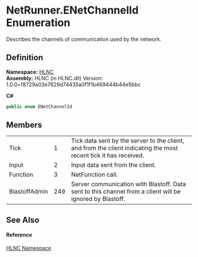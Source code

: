 # NetRunner.ENetChannelId Enumeration


Describes the channels of communication used by the network.



## Definition
**Namespace:** <a href="N_HLNC">HLNC</a>  
**Assembly:** HLNC (in HLNC.dll) Version: 1.0.0+f8729a03e7629d74435a0f1f1b469444b44e5bbc

**C#**
``` C#
public enum ENetChannelId
```



## Members
<table>
<tr>
<td>Tick</td>
<td>1</td>
<td>Tick data sent by the server to the client, and from the client indicating the most recent tick it has received.</td></tr>
<tr>
<td>Input</td>
<td>2</td>
<td>Input data sent from the client.</td></tr>
<tr>
<td>Function</td>
<td>3</td>
<td>NetFunction call.</td></tr>
<tr>
<td>BlastoffAdmin</td>
<td>249</td>
<td>Server communication with Blastoff. Data sent to this channel from a client will be ignored by Blastoff.</td></tr>
</table>

## See Also


#### Reference
<a href="N_HLNC">HLNC Namespace</a>  
